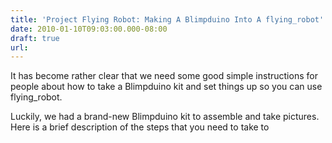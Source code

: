 ```yaml
---
title: 'Project Flying Robot: Making A Blimpduino Into A flying_robot'
date: 2010-01-10T09:03:00.000-08:00
draft: true
url: 
---
```


It has become rather clear that we need some good simple instructions for people about how to take a Blimpduino kit and set things up so you can use flying\_robot.  
  
Luckily, we had a brand-new Blimpduino kit to assemble and take pictures. Here is a brief description of the steps that you need to take to